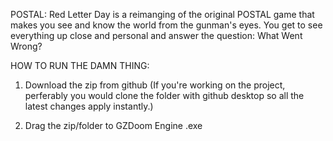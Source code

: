 POSTAL: Red Letter Day is a reimanging of the original POSTAL game that makes you see and know the world from the gunman's eyes.
You get to see everything up close and personal and answer the question: What Went Wrong?


HOW TO RUN THE DAMN THING:

1. Download the zip from github (If you're working on the project, perferably you would clone the folder with github desktop so all the latest changes apply instantly.)

2. Drag the zip/folder to GZDoom Engine .exe